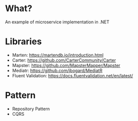 # What?
An example of microservice implementation in .NET

# Libraries
- Marten: https://martendb.io/introduction.html
- Carter: https://github.com/CarterCommunity/Carter
- Mapster: https://github.com/MapsterMapper/Mapster
- Mediatr: https://github.com/jbogard/MediatR
- Fluent Validation: https://docs.fluentvalidation.net/en/latest/

# Pattern
- Repository Pattern
- CQRS
